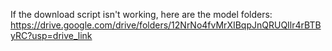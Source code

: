 If the download script isn't working, here are the model folders: https://drive.google.com/drive/folders/12NrNo4fvMrXIBqpJnQRUQIlr4rBTByRC?usp=drive_link
